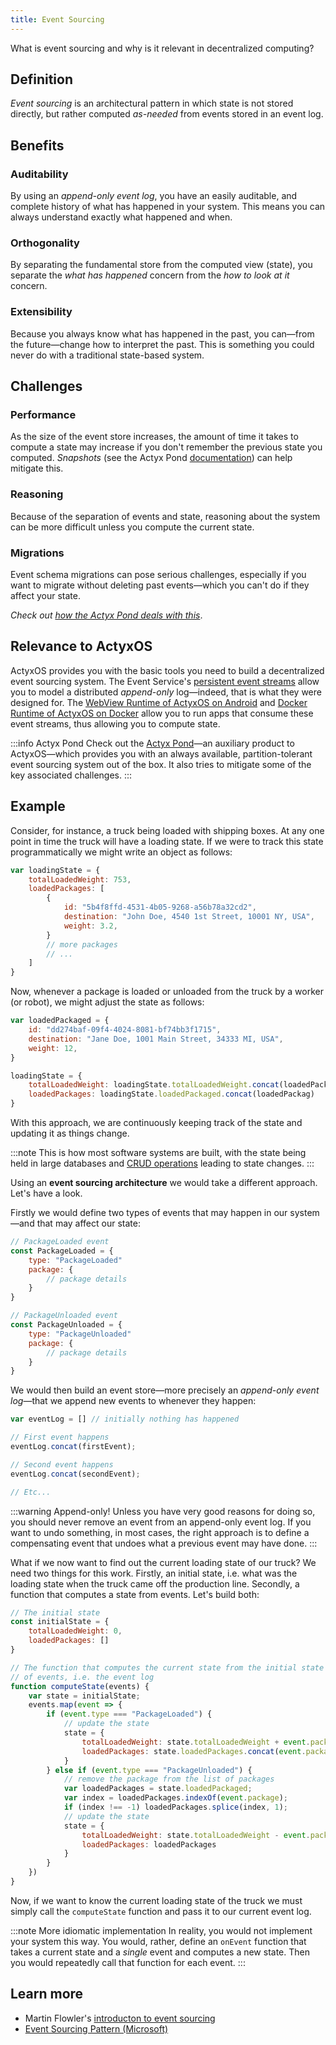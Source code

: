 ```yaml
---
title: Event Sourcing
---
```


What is event sourcing and why is it relevant in decentralized computing?

## Definition

_Event sourcing_ is an architectural pattern in which state is not stored directly, but rather computed _as-needed_ from events stored in an event log.

## Benefits

### Auditability

By using an _append-only event log_, you have an easily auditable, and complete history of what has happened in your system. This means you can always understand exactly what happened and when.

### Orthogonality

By separating the fundamental store from the computed view (state), you separate the _what has happened_ concern from the _how to look at it_ concern.

### Extensibility

Because you always know what has happened in the past, you can&mdash;from the future&mdash;change how to interpret the past. This is something you could never do with a traditional state-based system.

## Challenges

### Performance

As the size of the event store increases, the amount of time it takes to compute a state may increase if you don't remember the previous state you computed. _Snapshots_ (see the Actyx Pond [documentation](../../pond/introduction.md)) can help mitigate this.

### Reasoning

Because of the separation of events and state, reasoning about the system can be more difficult unless you compute the current state.

### Migrations

Event schema migrations can pose serious challenges, especially if you want to migrate without deleting past events&mdash;which you can't do if they affect your state.

_Check out [how the Actyx Pond deals with this](../../pond/guides/types.md)_.

## Relevance to ActyxOS

ActyxOS provides you with the basic tools you need to build a decentralized event sourcing system. The Event Service's [persistent event streams](../guides/event-streams.md) allow you to model a distributed _append-only_ log&mdash;indeed, that is what they were designed for. The [WebView Runtime of ActyxOS on Android](../advanced-guides/actyxos-on-android) and [Docker Runtime of ActyxOS on Docker](../advanced-guides/actyxos-on-docker.md) allow you to run apps that consume these event streams, thus allowing you to compute state.

:::info Actyx Pond
Check out the [Actyx Pond](../../pond/introduction)&mdash;an auxiliary product to ActyxOS&mdash;which provides you with an always available, partition-tolerant event sourcing system out of the box. It also tries to mitigate some of the key associated challenges.
:::

## Example

Consider, for instance, a truck being loaded with shipping boxes. At any one point in time the truck will have a loading state. If we were to track this state programmatically we might write an object as follows:

```js
var loadingState = {
    totalLoadedWeight: 753,
    loadedPackages: [
        {
            id: "5b4f8ffd-4531-4b05-9268-a56b78a32cd2",
            destination: "John Doe, 4540 1st Street, 10001 NY, USA",
            weight: 3.2,
        }
        // more packages
        // ...
    ]
}
```

Now, whenever a package is loaded or unloaded from the truck by a worker (or robot), we might adjust the state as follows:

```js
var loadedPackaged = {
    id: "dd274baf-09f4-4024-8081-bf74bb3f1715",
    destination: "Jane Doe, 1001 Main Street, 34333 MI, USA",
    weight: 12,
}

loadingState = {
    totalLoadedWeight: loadingState.totalLoadedWeight.concat(loadedPackage.weight),
    loadedPackages: loadingState.loadedPackaged.concat(loadedPackag)
}
```

With this approach, we are continuously keeping track of the state and updating it as things change.

:::note
This is how most software systems are built, with the state being held in large databases and [CRUD operations](https://en.wikipedia.org/wiki/Create,_read,_update_and_delete) leading to state changes.
:::

Using an **event sourcing architecture** we would take a different approach. Let's have a look.

Firstly we would define two types of events that may happen in our system&mdash;and that may affect our state:

```js
// PackageLoaded event
const PackageLoaded = {
    type: "PackageLoaded"
    package: {
        // package details
    }
}

// PackageUnloaded event
const PackageUnloaded = {
    type: "PackageUnloaded"
    package: {
        // package details
    }
}
```

We would then build an event store&mdash;more precisely an _append-only event log_&mdash;that we append new events to whenever they happen:

```js
var eventLog = [] // initially nothing has happened

// First event happens
eventLog.concat(firstEvent);

// Second event happens
eventLog.concat(secondEvent);

// Etc...
```

:::warning Append-only!
Unless you have very good reasons for doing so, you should never remove an event from an append-only event log. If you want to undo something, in most cases, the right approach is to define a compensating event that undoes what a previous event may have done.
:::

What if we now want to find out the current loading state of our truck? We need two things for this work. Firstly, an initial state, i.e. what was the loading state when the truck came off the production line. Secondly, a function that computes a state from events. Let's build both:

```js
// The initial state
const initialState = {
    totalLoadedWeight: 0,
    loadedPackages: []
}

// The function that computes the current state from the initial state and a list
// of events, i.e. the event log
function computeState(events) {
    var state = initialState;
    events.map(event => {
        if (event.type === "PackageLoaded") {
            // update the state
            state = {
                totalLoadedWeight: state.totalLoadedWeight + event.package.weight,
                loadedPackages: state.loadedPackages.concat(event.package),
            }
        } else if (event.type === "PackageUnloaded") {
            // remove the package from the list of packages
            var loadedPackages = state.loadedPackaged;
            var index = loadedPackages.indexOf(event.package);
            if (index !== -1) loadedPackages.splice(index, 1);
            // update the state
            state = {
                totalLoadedWeight: state.totalLoadedWeight - event.package.weight,
                loadedPackages: loadedPackages
            }
        }
    })
}
```

Now, if we want to know the current loading state of the truck we must simply call the `computeState` function and pass it to our current event log.

:::note More idiomatic implementation
In reality, you would not implement your system this way. You would, rather, define an `onEvent` function that takes a current state and a _single_ event and computes a new state. Then you would repeatedly call that function for each event.
:::

## Learn more

- Martin Flowler's [introducton to event sourcing](https://martinfowler.com/eaaDev/EventSourcing.html)
- [Event Sourcing Pattern (Microsoft)](https://docs.microsoft.com/en-us/azure/architecture/patterns/event-sourcing)
